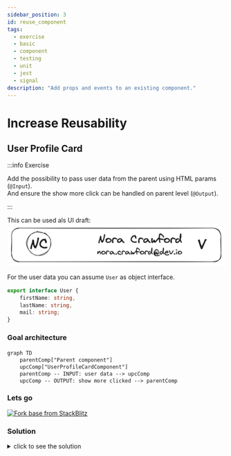 ```yaml
---
sidebar_position: 3
id: reuse_component
tags:
  - exercise
  - basic
  - component
  - testing
  - unit
  - jest
  - signal
description: "Add props and events to an existing component."
---
```


# Increase Reusability

## User Profile Card

:::info Exercise

Add the possibility to pass user data from the parent using HTML params (`@Input`).  
And ensure the show more click can be handled on parent level (`@Output`).

:::

This can be used als UI draft:
![User Profile Card Draft](/img/docs/task_create_component_draft.png)

For the user data you can assume `User` as object interface.

```typescript title="user.model.ts"
export interface User {
    firstName: string,
    lastName: string,
    mail: string;
}
```

### Goal architecture

```mermaid
graph TD
    parentComp["Parent component"]
    upcComp["UserProfileCardComponent"]
    parentComp -- INPUT: user data --> upcComp
    upcComp -- OUTPUT: show more clicked --> parentComp
```

### Lets go

[![Fork base from StackBlitz](https://developer.stackblitz.com/img/open_in_stackblitz.svg)](https://stackblitz.com/edit/ex-base-testing-component?file=src%2Fapp%2Fuser-profile-card%2Fuser-profile-card.component.ts)

### Solution

<details>
  <summary>click to see the solution</summary>
  <div>

[![Open in StackBlitz](https://developer.stackblitz.com/img/open_in_stackblitz.svg)](https://stackblitz.com/edit/ex-base-reusable-component?file=src%2Fapp%2Fuser-profile-card%2Fuser-profile-card.component.spec.ts,src%2Fapp%2Fuser-profile-card%2Fuser-profile-card.component.ts)

```typescript title="user-profile-card.component.ts"
import {User} from '@shared/models'
import {Component, EventEmitter, Input, Output, Signal, computed, signal} from '@angular/core';
import {CommonModule} from '@angular/common';

@Component({
    selector: 'app-user-profile-card',
    standalone: true,
    imports: [CommonModule],
    templateUrl: './user-profile-card.component.html',
    styleUrls: ['./user-profile-card.component.scss'],
})
export class UserProfileCardComponent {
    /**
     * HINT: This way to input will be changed on angular 17, when we can use signal components.
     * @required
     */
    @Input({alias: 'user', required: true, transform: (user: User) => signal<User>(user)})
    user!: Signal<User>;

    /**
     * Emitts when the button was clicked.
     */
    @Output() readonly showMoreClicked = new EventEmitter<void>();

    /**
     * @returns text containing the first letter of the {@link User.firstName} and first letter of the {@link User.lastName}.
     *
     * example:
     *
     * firstName: 'Nora'; lastName: 'Crawford' ==> "NC"
     */
    readonly userInitials = computed(() =>
        this.user
            ? `${this.user().firstName.trimStart().slice(0, 1).toUpperCase()}${this.user().lastName.trimStart().slice(0, 1)}`
            : ''
    );

    /**
     * @returns text containing "{@link User.firstName} _space_ {@link User.lastName}"
     */
    readonly fullName = computed(() => (this.user ? `${this.user().firstName} ${this.user().lastName}` : '—'));

    /**
     * triggers emit
     */
    onShowDropdownClicked() {
        this.showMoreClicked.emit();
    }
}

```

```typescript title="user-profile-card.component.spec.ts"
import {User, UserProfileCardComponent} from './user-profile-card.component';
import {MockBuilder, MockRender, MockedComponentFixture, ngMocks} from 'ng-mocks';
import {firstValueFrom} from 'rxjs';

describe('UserProfileCardComponent', () => {
    let component: UserProfileCardComponent;
    let fixture: MockedComponentFixture<UserProfileCardComponent>;

    beforeEach(() => MockBuilder(UserProfileCardComponent));

    it('should create', () => {
        fixture = MockRender(UserProfileCardComponent, {user: mockUserA} as any);
        component = fixture.point.componentInstance;
        fixture.detectChanges();
        expect(component).toBeTruthy();
    });

    describe('public data', () => {
        beforeEach(() => {
            fixture = MockRender(UserProfileCardComponent, {user: mockUserA} as any);
            component = fixture.point.componentInstance;
            fixture.detectChanges();
        });

        describe('user', () => {
            it('should provide the correct user', () => {
                expect(component.user()).toStrictEqual(mockUserA);
            });

            it('should provide correct initials', () => {
                expect(component.userInitials()).toEqual('NC');
            });

            it('should provide correct full name', () => {
                expect(component.fullName()).toEqual('Nora Crawford');
            });
        });
    });

    describe('ui tests', () => {
        it('should match snapshot', () => {
            fixture = MockRender(UserProfileCardComponent, {user: mockUserB} as any);
            fixture.detectChanges();
            expect(fixture.point.nativeElement).toMatchSnapshot();
        });

        it('should show initials within `.upc__avatar`', () => {
            fixture = MockRender(UserProfileCardComponent, {user: mockUserC} as any);
            fixture.detectChanges();

            const avatarComponent = ngMocks.find('.upc__avatar');
            expect(avatarComponent.nativeElement.textContent).toContain('LY');
        });

        describe('show more', () => {
            let onShowMoreClickSpy: jest.SpyInstance;

            beforeEach(() => {
                fixture = MockRender(UserProfileCardComponent, {user: mockUserD} as any);
                component = fixture.point.componentInstance;
                fixture.detectChanges();

                // Arrange
                onShowMoreClickSpy = jest.spyOn(component, 'onShowDropdownClicked');
            });

            it('should trigger click handler on click event', () => {
                const showMoreBtn = ngMocks.find('button.upc__show-dropdown');
                // Act
                ngMocks.click(showMoreBtn);
                // Assert
                expect(onShowMoreClickSpy).toHaveBeenCalledTimes(1);
            });

            it('should trigger output event on click show more', async () => {
                const asyncOutput = firstValueFrom(component.showMoreClicked.asObservable());
                const showMoreBtn = ngMocks.find('button.upc__show-dropdown');
                // Act
                ngMocks.click(showMoreBtn);
                // Assert
                const event = await asyncOutput;
                expect(event).toBe(void 0);
            });
        });
    });
});

const mockUserA: User = {firstName: 'Nora', lastName: 'Crawford', mail: 'nora.crawford@dev.io'};
const mockUserB: User = {firstName: 'Erin', lastName: 'Phillips', mail: 'erin.phillips@devs.google.de'};
const mockUserC: User = {firstName: 'Larissa', lastName: 'Young', mail: 'young.larissa@stanford.edu'};
const mockUserD: User = {firstName: 'Frank', lastName: 'Roberson', mail: 'franky-rob@dude.cool'};
```

  </div>
</details>
